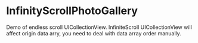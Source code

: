# InfinityScrollPhotoGallery
Demo of endless scroll UICollectionView. InfiniteScroll UICollectionView will affect origin data arry, you need to deal with data array order manually.
